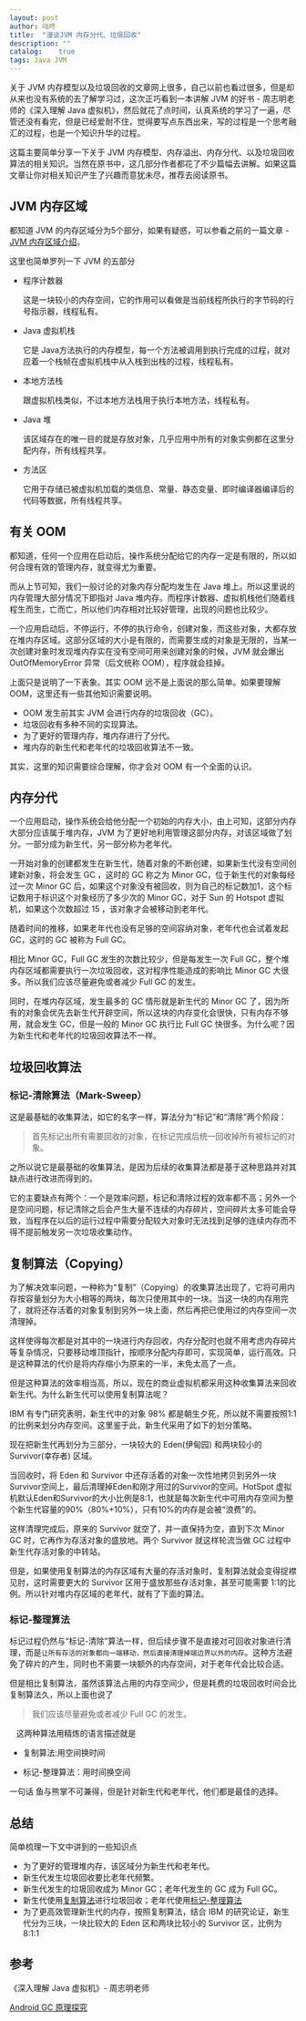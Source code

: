 ```yaml
---
layout: post
author: 咕咚
title:  "漫谈JVM 内存分代、垃圾回收"
description: ""
catalog:    true
tags: Java JVM
---
```

关于 JVM 内存模型以及垃圾回收的文章网上很多，自己以前也看过很多，但是却从来也没有系统的去了解学习过，这次正巧看到一本讲解 JVM 的好书 - 周志明老师的《深入理解 Java 虚拟机》，然后就花了点时间，认真系统的学习了一遍，尽管还没有看完，但是已经爱耐不住，觉得要写点东西出来，写的过程是一个思考融汇的过程，也是一个知识升华的过程。

这篇主要简单分享一下关于 JVM 内存模型、内存溢出、内存分代、以及垃圾回收算法的相关知识。当然在原书中，这几部分作者都花了不少篇幅去讲解。如果这篇文章让你对相关知识产生了兴趣而意犹未尽，推荐去阅读原书。

## JVM 内存区域

都知道 JVM 的内存区域分为5个部分，如果有疑惑，可以参看之前的一篇文章 - [JVM 内存区域介绍](http://gudong.name/2017/04/18/jvm_memery_area.html)。

这里也简单罗列一下 JVM 的五部分

- 程序计数器 

  这是一块较小的内存空间，它的作用可以看做是当前线程所执行的字节码的行号指示器，线程私有。

- Java 虚拟机栈

  它是 Java方法执行的内存模型，每一个方法被调用到执行完成的过程，就对应着一个栈帧在虚拟机栈中从入栈到出栈的过程，线程私有。

- 本地方法栈

  跟虚拟机栈类似，不过本地方法栈用于执行本地方法，线程私有。

- Java 堆

  该区域存在的唯一目的就是存放对象，几乎应用中所有的对象实例都在这里分配内存，所有线程共享。

- 方法区

  它用于存储已被虚拟机加载的类信息、常量、静态变量、即时编译器编译后的代码等数据，所有线程共享。

## 有关 OOM 

都知道，任何一个应用在启动后，操作系统分配给它的内存一定是有限的，所以如何合理有效的管理内存，就变得尤为重要。

而从上节可知，我们一般讨论的对象内存分配均发生在 Java 堆上。所以这里说的内存管理大部分情况下即指对 Java 堆内存。而程序计数器、虚拟机栈他们随着线程生而生，亡而亡，所以他们内存相对比较好管理，出现的问题也比较少。

一个应用启动后，不停运行，不停的执行命令，创建对象，而这些对象，大都存放在堆内存区域。这部分区域的大小是有限的，而需要生成的对象是无限的，当某一次创建对象时发现堆内存实在没有空间可用来创建对象的时候，JVM 就会爆出 OutOfMemoryError 异常（后文统称 OOM），程序就会挂掉。

上面只是说明了一下表象。其实 OOM 远不是上面说的那么简单。如果要理解 OOM，这里还有一些其他知识需要说明。

- OOM 发生前其实 JVM 会进行内存的垃圾回收（GC）。
- 垃圾回收有多种不同的实现算法。
- 为了更好的管理内存，堆内存进行了分代。
- 堆内存的新生代和老年代的垃圾回收算法不一致。

其实，这里的知识需要综合理解，你才会对 OOM 有一个全面的认识。

## 内存分代 

一个应用启动，操作系统会给他分配一个初始的内存大小，由上可知，这部分内存大部分应该属于堆内存，JVM 为了更好地利用管理这部分内存，对该区域做了划分。一部分成为新生代，另一部分称为老年代。

一开始对象的创建都发生在新生代，随着对象的不断创建，如果新生代没有空间创建新对象，将会发生 GC ，这时的 GC 称之为 Minor GC，位于新生代的对象每经过一次 Minor GC 后，如果这个对象没有被回收，则为自己的标记数加1，这个标记数用于标识这个对象经历了多少次的 Minor GC，对于 Sun 的 Hotspot 虚拟机，如果这个次数超过 15 ，该对象才会被移动到老年代。

随着时间的推移，如果老年代也没有足够的空间容纳对象，老年代也会试着发起 GC，这时的 GC 被称为 Full GC。

相比 Minor GC，Full GC 发生的次数比较少，但是每发生一次 Full GC，整个堆内存区域都需要执行一次垃圾回收，这对程序性能造成的影响比 Minor GC 大很多。所以我们应该尽量避免或者减少 Full GC 的发生。

同时，在堆内存区域，发生最多的 GC 情形就是新生代的 Minor GC 了，因为所有的对象会优先去新生代开辟空间，所以这块的内存变化会很快，只有内存不够用，就会发生 GC，但是一般的 Minor GC 执行比 Full GC 快很多。为什么呢？因为新生代和老年代的垃圾回收算法不一样。

## 垃圾回收算法

### 标记-清除算法（Mark-Sweep）

这是最基础的收集算法，如它的名字一样，算法分为“标记”和“清除”两个阶段：

> 首先标记出所有需要回收的对象，在标记完成后统一回收掉所有被标记的对象。

之所以说它是最基础的收集算法，是因为后续的收集算法都是基于这种思路并对其缺点进行改进而得到的。

它的主要缺点有两个：一个是效率问题，标记和清除过程的效率都不高；另外一个是空间问题，标记清除之后会产生大量不连续的内存碎片，空间碎片太多可能会导致，当程序在以后的运行过程中需要分配较大对象时无法找到足够的连续内存而不得不提前触发另一次垃圾收集动作。

## 复制算法（Copying）

为了解决效率问题，一种称为“复制”（Copying）的收集算法出现了，它将可用内存按容量划分为大小相等的两块，每次只使用其中的一块。当这一块的内存用完了，就将还存活着的对象复制到另外一块上面，然后再把已使用过的内存空间一次清理掉。

这样使得每次都是对其中的一块进行内存回收，内存分配时也就不用考虑内存碎片等复杂情况，只要移动堆顶指针，按顺序分配内存即可，实现简单，运行高效。只是这种算法的代价是将内存缩小为原来的一半，未免太高了一点。

但是这种算法的效率相当高，所以，现在的商业虚拟机都采用这种收集算法来回收新生代。为什么新生代可以使用复制算法呢？

IBM 有专门研究表明，新生代中的对象 98% 都是朝生夕死，所以就不需要按照1:1的比例来划分内存空间。这里鉴于此，新生代采用了如下的划分策略。

现在把新生代再划分为三部分，一块较大的 Eden(伊甸园) 和两块较小的 Survivor(幸存者)  区域。

当回收时，将 Eden 和 Survivor 中还存活着的对象一次性地拷贝到另外一块Survivor空间上，最后清理掉Eden和刚才用过的Survivor的空间。HotSpot 虚拟机默认Eden和Survivor的大小比例是8∶1，也就是每次新生代中可用内存空间为整个新生代容量的90%（80%+10%），只有10%的内存是会被“浪费”的。

这样清理完成后，原来的 Survivor 就空了，并一直保持为空，直到下次 Minor GC 时，它再作为存活对象的盛放地。两个 Survivor 就这样轮流当做 GC 过程中新生代存活对象的中转站。

但是，如果使用复制算法的内存区域有大量的存活对象时，复制算法就会变得捉襟见肘，这时需要更大的 Survivor 区用于盛放那些存活对象，甚至可能需要 1:1的比例。所以针对堆内存区域的老年代，就有了下面的算法。

### 标记-整理算法

标记过程仍然与“标记-清除”算法一样，但后续步骤不是直接对可回收对象进行清理，而是`让所有存活的对象都向一端移动，然后直接清理掉端边界以外的内存`。这种方法避免了碎片的产生，同时也不需要一块额外的内存空间，对于老年代会比较合适。

但是相比复制算法，虽然该算法占用的内存空间少，但是耗费的垃圾回收时间会比复制算法久，所以上面也说了

> 我们应该尽量避免或者减少 Full GC 的发生。

   这两种算法用精炼的语言描述就是

- 复制算法:用空间换时间


- 标记-整理算法：用时间换空间

一句话 鱼与熊掌不可兼得，但是针对新生代和老年代，他们都是最佳的选择。

## 总结

简单梳理一下文中讲到的一些知识点

- 为了更好的管理堆内存，该区域分为新生代和老年代。
- 新生代发生垃圾回收要比老年代频繁。
- 新生代发生的垃圾回收成为 Minor GC；老年代发生的 GC 成为 Full GC。
- 新生代使用[复制算法](#复制算法（Copying）)进行垃圾回收；老年代使用[标记-整理算法](#标记-整理算法)
- 为了更高效管理新生代的内存，按照复制算法，结合 IBM 的研究论证，新生代分为三块，一块比较大的 Eden 区和两块比较小的 Survivor 区，比例为 8:1:1



## 参考

《深入理解 Java 虚拟机》- 周志明老师

[Android GC 原理探究](https://mp.weixin.qq.com/s/CUU3Ml394H_fkabhNNX32Q)